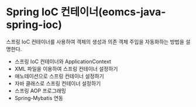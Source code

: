 # Spring IoC 컨테이너(eomcs-java-spring-ioc)
스프링 IoC 컨테이너를 사용하여 객체의 생성과 의존 객체 주입을 자동화하는 방법을 설명한다.
- 스프링 IoC 컨테이너와 ApplicationContext
- XML 파일을 이용하여 스프링 컨테이너 설정하기
- 애노테이션으로 스프링 컨테이너 설정하기
- 자바 클래스로 스프링 컨테이너 설정하기 
- 스프링 AOP 프로그래밍
- Spring-Mybatis 연동

